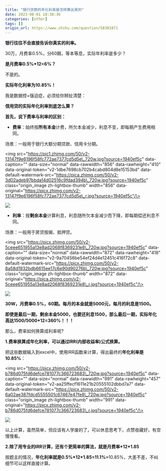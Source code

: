 ```yaml
---
title: "银行贷款的年化利率是怎样算出来的"
date: 2023-08-01 18:38:36
categories: [other]
tags: []
origin_url: https://www.zhihu.com/question/58301871
---
```

**银行往往不会直接告诉你真实的利率。**

30万，月费率0.5%，分60期，等本等息，实际年利率是多少？

**是月费率0.5%\*12=6%？**

不是的。

**实际年化利率为10.85%！**

我是数据控+强迫症，必须给你掰扯清楚：

**信用贷的实际年化利率到底怎么算？**

**首先，说下费率与利率的区别：**

*   **费率**：始终按**所有本金**计费，所欠本金减少，利息不变，即每期产生费用相同。

场景：一般用于银行大额分期贷款、信用卡分期。

<img src="https://pic1.zhimg.com/50/v2-13147f9e6196f58fc772ae7377cd5d5e\_720w.jpg?source=1940ef5c" data-caption="" data-size="normal" data-rawwidth="856" data-rawheight="410" data-original-token="v2-1dbe7698cb702b4cabd804d8e15153bd" data-default-watermark-src="https://pica.zhimg.com/50/v2-3d02adeb97bbda14d02516c9fdad394b\_720w.jpg?source=1940ef5c" class="origin\_image zh-lightbox-thumb" width="856" data-original="https://picx.zhimg.com/v2-13147f9e6196f58fc772ae7377cd5d5e\_r.jpg?source=1940ef5c"/\>

![](https://note-2019-images.oss-cn-hangzhou.aliyuncs.com/145b5420.jpe)

*   **利率**：按**剩余本金**计算利息，利息随所欠本金减少而下降，即每期偿还利息不同。

场景：一般用于房贷按揭、抵押贷。

<img src="https://picx.zhimg.com/50/v2-5ceee651955a13e8ad2068f8369231e8\_720w.jpg?source=1940ef5c" data-caption="" data-size="normal" data-rawwidth="872" data-rawheight="418" data-original-token="v2-9a70456be54ef24d4e12451c416f72c8" data-default-watermark-src="https://picx.zhimg.com/50/v2-8a58d1932bdb6615ee17c6e90d90276b\_720w.jpg?source=1940ef5c" class="origin\_image zh-lightbox-thumb" width="872" data-original="https://pica.zhimg.com/v2-5ceee651955a13e8ad2068f8369231e8\_r.jpg?source=1940ef5c"/\>

![](https://note-2019-images.oss-cn-hangzhou.aliyuncs.com/644f6638.jpe)

**30W，月费率0.5%，60期。每月的本金就是5000元，每月的利息是1500。**

**即使是最后一期，剩余本金5000，也要还利息1500，那么最后一期，实际年化高达1500/5000\*12=360%！！！**

那么，费率如何换算成利率呢?

**1.费率换算成年化利率，可以通过IRR(内部收益率)公式换算。**

把这些数据输入到excel中，使用IRR函数来计算，得出最终的**年化利率是10.85%**：

<img src="https://picx.zhimg.com/50/v2-b786d075fd6defce781077c366723683\_720w.jpg?source=1940ef5c" data-caption="" data-size="normal" data-rawwidth="991" data-rawheight="457" data-original-token="v2-aa25ffecf1611e21b20555102dbbd7a7" data-default-watermark-src="https://picx.zhimg.com/50/v2-6a02ae387fdcd5555501c67467e47fe8\_720w.jpg?source=1940ef5c" class="origin\_image zh-lightbox-thumb" width="991" data-original="https://picx.zhimg.com/v2-b786d075fd6defce781077c366723683\_r.jpg?source=1940ef5c"/\>

![](https://note-2019-images.oss-cn-hangzhou.aliyuncs.com/02621c07.jpe)

以上计算，虽然简单，但应该有人学废的了，可以休息思考下，点赞收藏好，有空慢慢看。

  
**2.除了用专业的IRR计算，还有个更简单的算法，就是月费率\*12\*1.85**

按题主的情况，**年化利率就是0.5%\*12\*1.85=11.1%**≈10.85%，大差不差，不纠细节可以这样直接计算。
    